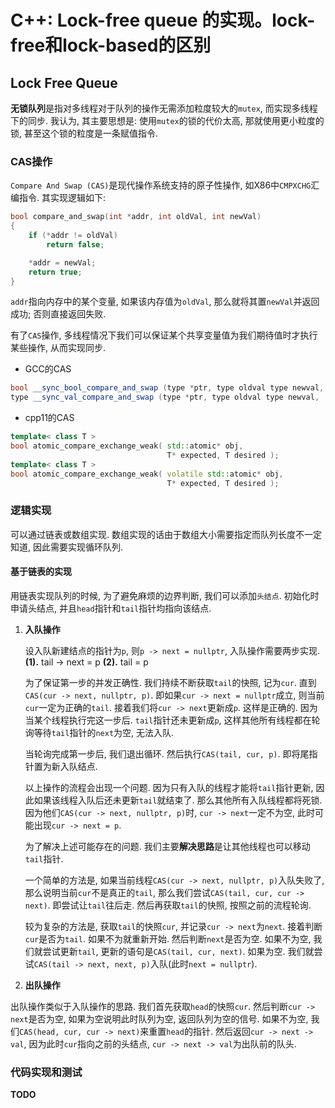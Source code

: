 # C++: Lock-free queue 的实现。lock-free和lock-based的区别

## Lock Free Queue

**无锁队列**是指对多线程对于队列的操作无需添加粒度较大的`mutex`, 而实现多线程下的同步. 我认为, 其主要思想是: 使用`mutex`的锁的代价太高, 那就使用更小粒度的锁, 甚至这个锁的粒度是一条赋值指令. 

### CAS操作

`Compare And Swap (CAS)`是现代操作系统支持的原子性操作, 如X86中`CMPXCHG`汇编指令. 其实现逻辑如下:

```cpp
bool compare_and_swap(int *addr, int oldVal, int newVal)
{
    if (*addr != oldVal)
        return false;

    *addr = newVal;
    return true;
}
```

`addr`指向内存中的某个变量, 如果该内存值为`oldVal`, 那么就将其置`newVal`并返回成功; 否则直接返回失败.

有了`CAS`操作, 多线程情况下我们可以保证某个共享变量值为我们期待值时才执行某些操作, 从而实现同步.

- GCC的CAS

```cpp
bool __sync_bool_compare_and_swap (type *ptr, type oldval type newval, ...)
type __sync_val_compare_and_swap (type *ptr, type oldval type newval, ...)
```

- cpp11的CAS

```cpp
template< class T >
bool atomic_compare_exchange_weak( std::atomic* obj,
                                   T* expected, T desired );
template< class T >
bool atomic_compare_exchange_weak( volatile std::atomic* obj,
                                   T* expected, T desired );
```

### 逻辑实现

可以通过链表或数组实现. 数组实现的话由于数组大小需要指定而队列长度不一定知道, 因此需要实现循环队列.

#### 基于链表的实现

用链表实现队列的时候, 为了避免麻烦的边界判断, 我们可以添加`头结点`. 初始化时申请头结点, 并且`head`指针和`tail`指针均指向该结点.


1. **入队操作**

    设入队新建结点的指针为`p`, 则`p -> next = nullptr`, 入队操作需要两步实现. **(1).** tail -> next = p **(2).** tail = p

    为了保证第一步的并发正确性. 我们持续不断获取`tail`的快照, 记为`cur`. 直到`CAS(cur -> next, nullptr, p)`. 即如果`cur -> next = nullptr`成立, 则当前`cur`一定为正确的`tail`. 接着我们将`cur -> next`更新成`p`. 这样是正确的. 因为当某个线程执行完这一步后. `tail`指针还未更新成`p`, 这样其他所有线程都在轮询等待`tail`指针的`next`为空, 无法入队.

    当轮询完成第一步后, 我们退出循环. 然后执行`CAS(tail, cur, p)`. 即将尾指针置为新入队结点.

    以上操作的流程会出现一个问题. 因为只有入队的线程才能将`tail`指针更新, 因此如果该线程入队后还未更新`tail`就结束了. 那么其他所有入队线程都将死锁. 因为他们`CAS(cur -> next, nullptr, p)`时, `cur -> next`一定不为空, 此时可能出现`cur -> next = p`.

    为了解决上述可能存在的问题. 我们主要**解决思路**是让其他线程也可以移动`tail`指针. 

    一个简单的方法是, 如果当前线程`CAS(cur -> next, nullptr, p)`入队失败了, 那么说明当前`cur`不是真正的`tail`, 那么我们尝试`CAS(tail, cur, cur -> next)`. 即尝试让`tail`往后走. 然后再获取`tail`的快照, 按照之前的流程轮询.

    较为复杂的方法是, 获取`tail`的快照`cur`, 并记录`cur -> next`为`next`. 接着判断`cur`是否为`tail`. 如果不为就重新开始. 然后判断`next`是否为空. 如果不为空, 我们就尝试更新`tail`, 更新的语句是`CAS(tail, cur, next)`. 如果为空. 我们就尝试`CAS(tail -> next, next, p)`入队(此时`next = nullptr`).


2. **出队操作**

出队操作类似于入队操作的思路. 我们首先获取`head`的快照`cur`. 然后判断`cur -> next`是否为空, 如果为空说明此时队列为空, 返回队列为空的信号. 如果不为空, 我们`CAS(head, cur, cur -> next)`来重置`head`的指针. 然后返回`cur -> next -> val`, 因为此时`cur`指向之前的头结点, `cur -> next -> val`为出队前的队头. 


### 代码实现和测试

**TODO**


